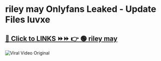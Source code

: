 
 # riley may Onlyfans Leaked - Update Files luvxe

## <h2><a href="https://clipsfans.com/riley_may&ref=git">🔗 Click to LINKS ⏩⏩ 👉 🟢 riley may </a></h2>

<a href="https://clipsfans.com/riley_may&ref=git" rel="nofollow" data-target="animated-image.originalLink"><img src="https://i.ibb.co.com/xMMVF88/686577567.gif" alt="Viral Video Original" style="max-width: 100%; display: inline-block;" data-target="animated-image.originalImage"></a>

